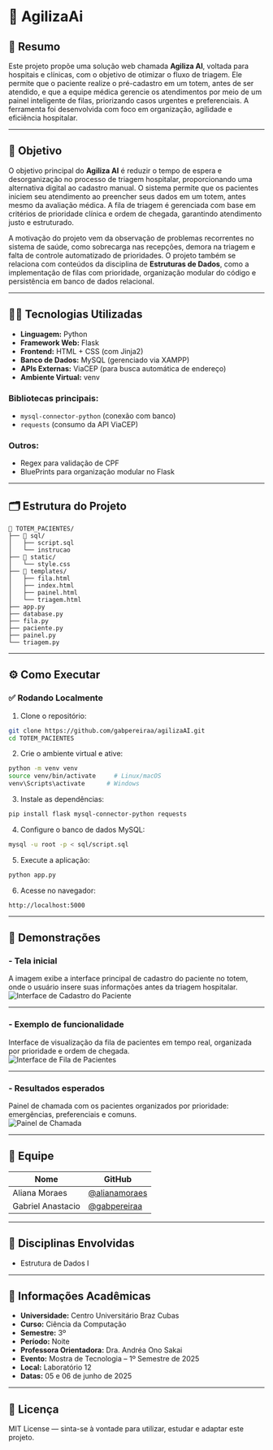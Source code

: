 # 🚀 AgilizaAi

## 📝 Resumo

Este projeto propõe uma solução web chamada **Agiliza AI**, voltada para hospitais e clínicas, com o objetivo de otimizar o fluxo de triagem. Ele permite que o paciente realize o pré-cadastro em um totem, antes de ser atendido, e que a equipe médica gerencie os atendimentos por meio de um painel inteligente de filas, priorizando casos urgentes e preferenciais. A ferramenta foi desenvolvida com foco em organização, agilidade e eficiência hospitalar.

---

## 🎯 Objetivo

O objetivo principal do **Agiliza AI** é reduzir o tempo de espera e desorganização no processo de triagem hospitalar, proporcionando uma alternativa digital ao cadastro manual. O sistema permite que os pacientes iniciem seu atendimento ao preencher seus dados em um totem, antes mesmo da avaliação médica. A fila de triagem é gerenciada com base em critérios de prioridade clínica e ordem de chegada, garantindo atendimento justo e estruturado.

A motivação do projeto vem da observação de problemas recorrentes no sistema de saúde, como sobrecarga nas recepções, demora na triagem e falta de controle automatizado de prioridades. O projeto também se relaciona com conteúdos da disciplina de **Estruturas de Dados**, como a implementação de filas com prioridade, organização modular do código e persistência em banco de dados relacional.

---

## 👨‍💻 Tecnologias Utilizadas

- **Linguagem:** Python  
- **Framework Web:** Flask  
- **Frontend:** HTML + CSS (com Jinja2)  
- **Banco de Dados:** MySQL (gerenciado via XAMPP)  
- **APIs Externas:** ViaCEP (para busca automática de endereço)  
- **Ambiente Virtual:** venv  

### Bibliotecas principais:
- `mysql-connector-python` (conexão com banco)
- `requests` (consumo da API ViaCEP)

### Outros:
- Regex para validação de CPF
- BluePrints para organização modular no Flask

---

## 🗂️ Estrutura do Projeto

```
📁 TOTEM_PACIENTES/
├── 📂 sql/
│   ├── script.sql
│   └── instrucao
├── 📂 static/
│   └── style.css
├── 📂 templates/
│   ├── fila.html
│   ├── index.html
│   ├── painel.html
│   └── triagem.html
├── app.py
├── database.py
├── fila.py
├── paciente.py
├── painel.py
└── triagem.py
```

---

## ⚙️ Como Executar

### ✅ Rodando Localmente

1. Clone o repositório:

```bash
git clone https://github.com/gabpereiraa/agilizaAI.git
cd TOTEM_PACIENTES
```

2. Crie o ambiente virtual e ative:

```bash
python -m venv venv
source venv/bin/activate     # Linux/macOS
venv\Scripts\activate      # Windows
```

3. Instale as dependências:

```bash
pip install flask mysql-connector-python requests
```

4. Configure o banco de dados MySQL:

```bash
mysql -u root -p < sql/script.sql
```

5. Execute a aplicação:

```bash
python app.py
```

6. Acesse no navegador:

```
http://localhost:5000
```

---

## 📸 Demonstrações

### - Tela inicial
A imagem exibe a interface principal de cadastro do paciente no totem, onde o usuário insere suas informações antes da triagem hospitalar.  
![Interface de Cadastro do Paciente](https://i.imgur.com/mt1QnFe.png)

---

### - Exemplo de funcionalidade
Interface de visualização da fila de pacientes em tempo real, organizada por prioridade e ordem de chegada.  
![Interface de Fila de Pacientes](https://i.imgur.com/e6kkavN.png)

---

### - Resultados esperados
Painel de chamada com os pacientes organizados por prioridade: emergências, preferenciais e comuns.  
![Painel de Chamada](https://i.imgur.com/JXKKO2u.png)

---

## 👥 Equipe

| Nome               | GitHub                                    |
|--------------------|-------------------------------------------|
| Aliana Moraes      | [@alianamoraes](https://github.com/alianamoraes) |
| Gabriel Anastacio  | [@gabpereiraa](https://github.com/gabpereiraa) |

---

## 🧠 Disciplinas Envolvidas

- Estrutura de Dados I

---

## 🏫 Informações Acadêmicas

- **Universidade:** Centro Universitário Braz Cubas  
- **Curso:** Ciência da Computação  
- **Semestre:** 3º  
- **Período:** Noite  
- **Professora Orientadora:** Dra. Andréa Ono Sakai  
- **Evento:** Mostra de Tecnologia – 1º Semestre de 2025  
- **Local:** Laboratório 12  
- **Datas:** 05 e 06 de junho de 2025

---

## 📄 Licença

MIT License — sinta-se à vontade para utilizar, estudar e adaptar este projeto.
